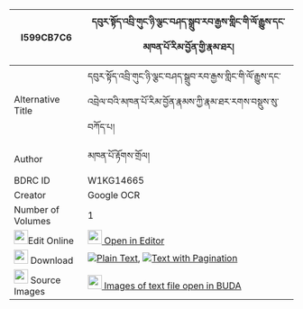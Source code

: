 |I599CB7C6|དབུར་སྟོད་འབྲི་གུང་ཉི་ལྕང་བཤད་སྒྲུབ་རབ་རྒྱས་གླིང་གི་ལོ་རྒྱུས་དང་མཁན་པོ་རིམ་བྱོན་གྱི་རྣམ་ཐར། 
| --- | --- 
|Alternative Title |དབུར་སྟོད་འབྲི་གུང་ཉི་ལྕང་བཤད་སྒྲུབ་རབ་རྒྱས་གླིང་གི་ལོ་རྒྱུས་དང་འབྲེལ་བའི་མཁན་པོ་རིམ་བྱོན་རྣམས་ཀྱི་རྣམ་ཐར་རགས་བསྡུས་སུ་བཀོད་པ།
|Author| མཁན་པོ་རྟོགས་གྲོལ།
|BDRC ID | W1KG14665
|Creator | Google OCR
|Number of Volumes| 1
|<img width="25" src="https://img.icons8.com/color/25/000000/edit-property.png">Edit Online| [<img width="25" src="https://avatars.githubusercontent.com/u/45091458?s=200&v=4"> Open in Editor](http://editor.openpecha.org/I599CB7C6)
|<img width="25" src="https://img.icons8.com/fluent/48/000000/download-2.png"/>  Download | [![](https://img.icons8.com/color/20/000000/txt.png)Plain Text](https://github.com/Openpecha/I599CB7C6/releases/download/v1/urto_drigung_nyi_chang_shedrub_plain_I599CB7C6.zip), [![](https://img.icons8.com/color/20/000000/txt.png)Text with Pagination](https://github.com/Openpecha/I599CB7C6/releases/download/v1/urto_drigung_nyi_chang_shedrub_pages_I599CB7C6.zip)
|<img width="25" src="https://img.icons8.com/plasticine/100/000000/pictures-folder.png"/>  Source Images | [<img width="25" src="https://library.bdrc.io/icons/BUDA-small.svg"> Images of text file open in BUDA](https://library.bdrc.io/show/bdr:W1KG14665)